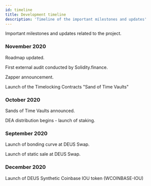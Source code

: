 ```yaml
---
id: timeline
title: Development timeline
description: 'Timeline of the important milestones and updates'
---
```

Important milestones and updates related to the project.


### November 2020

Roadmap updated. 

First external audit conducted by Solidity.finance.

Zapper announcement.

Launch of the Timelocking Contracts "Sand of Time Vaults"




### October 2020
Sands of Time Vaults announced.

DEA distribution begins - launch of staking.



### September 2020
Launch of bonding curve at DEUS Swap.

Launch of static sale at DEUS Swap.


### December 2020
Launch of DEUS Synthetic Coinbase IOU token (WCOINBASE-IOU)
 


